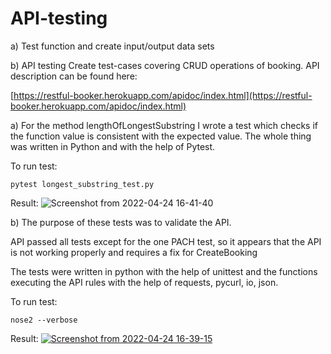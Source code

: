 # API-testing

a) Test function and create input/output data sets

b) API testing
Create test-cases covering CRUD operations of booking. API description can be
found here:

[https://restful-booker.herokuapp.com/apidoc/index.html](https://restful-booker.herokuapp.com/apidoc/index.html)


a) For the method lengthOfLongestSubstring I wrote a test which checks if the function value is consistent with the expected value.
The whole thing was written in Python and with the help of Pytest.

To run test:
```
pytest longest_substring_test.py
```
Result:
![Screenshot from 2022-04-24 16-41-40](https://user-images.githubusercontent.com/81774440/164981914-b096ca5d-32d5-4203-a248-f5e5063f7288.png)


b) The purpose of these tests was to validate the API.

API passed all tests except for the one PACH test, so it appears that the API is not working properly and requires a fix for CreateBooking

The tests were written in python with the help of unittest and the functions executing the API rules with the help of requests, pycurl, io, json.

To run test:
```
nose2 --verbose
```
Result:
[
![Screenshot from 2022-04-24 16-39-15](https://user-images.githubusercontent.com/81774440/164981852-ab993c04-5fd6-46a9-9ca7-5cfdaf95c0f3.png)
](url)
